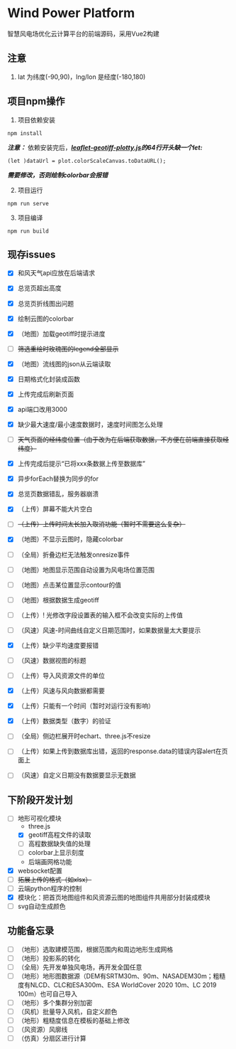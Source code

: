 # Wind Power Platform

  智慧风电场优化云计算平台的前端源码，采用Vue2构建

## 注意
  1. lat 为纬度(-90,90)，lng/lon 是经度(-180,180)

## 项目npm操作
  1. 项目依赖安装
  ```
  npm install
  ```
  ***注意：***
  依赖安装完后，***[leaflet-geotiff-plotty.js](node_modules\leaflet-geotiff-2\dist\leaflet-geotiff-plotty.js)的64行开头缺一个let:***

  `(let )dataUrl = plot.colorScaleCanvas.toDataURL();`
  
  ***需要修改，否则绘制colorbar会报错***

  2. 项目运行
  ```
  npm run serve
  ```

  3. 项目编译
  ```
  npm run build
  ```
## 现存issues
  - [x] 和风天气api应放在后端请求
  - [x] 总览页超出高度
  - [x] 总览页折线图出问题
  - [x] 绘制云图的colorbar
  - [x] （地图）加载geotiff时提示进度
  - [ ] ~~筛选重绘时玫瑰图的legend全部显示~~
  - [x] （地图）流线图的json从云端读取
  - [x] 日期格式化封装成函数
  - [x] 上传完成后刷新页面
  - [x] api端口改用3000
  - [x] 缺少最大速度/最小速度数据时，速度时间图怎么处理
  - [ ] ~~天气页面的经纬度位置（由于改为在后端获取数据，不方便在前端直接获取经纬度）~~

  - [x] 上传完成后提示“已将xxx条数据上传至数据库”
  - [x] 异步forEach替换为同步的for
  - [x] 总览页数据错乱，服务器崩溃
  - [x] （上传）屏幕不能大片空白
  - [ ] ~~（上传）上传时间太长加入取消功能（暂时不需要这么复杂）~~
  - [x] （地图）不显示云图时，隐藏colorbar
  - [ ] （全局）折叠边栏无法触发onresize事件
  - [ ] （地图）地图显示范围自动设置为风电场位置范围
  - [ ] （地图）点击某位置显示contour的值
  - [ ] （地图）根据数据生成geotiff
  - [ ] （上传）! 光修改字段设置表的输入框不会改变实际的上传值
  - [ ] （风速）风速-时间曲线自定义日期范围时，如果数据量太大要提示
  - [x] （上传）缺少平均速度要报错
  - [ ] （风速）数据视图的标题
  - [ ] （上传）导入风资源文件的单位
  - [x] （上传）风速与风向数据都需要
  - [x] （上传）只能有一个时间（暂时对运行没有影响）
  - [x] （上传）数据类型（数字）的验证
  - [ ] （全局）侧边栏展开时echart、three.js不resize
  - [ ] （上传）如果上传到数据库出错，返回的response.data的错误内容alert在页面上
  - [ ] （风速）自定义日期没有数据要显示无数据
  
## 下阶段开发计划
  - [ ] 地形可视化模块
    - three.js
    - [x] geotiff高程文件的读取
    - [ ] 高程数据缺失值的处理
    - [ ] colorbar上显示刻度
    - 后端画网格功能
  - [x] websocket配置
  - [ ] ~~拓展上传的格式（如xlsx）~~
  - [ ] 云端python程序的控制
  - [x] 模块化：把首页地图组件和风资源云图的地图组件共用部分封装成模块
  - [ ] svg自动生成颜色

## 功能备忘录
  - [ ] （地形）选取建模范围，根据范围内和周边地形生成网格
  - [ ] （地形）投影系的转化
  - [ ] （全局）先开发单独风电场，再开发全国任意
  - [ ] （地形）地形图数据源（DEM有SRTM30m、90m、NASADEM30m；粗糙度有NLCD、CLC和ESA300m、ESA WorldCover 2020 10m、LC 2019 100m）也可自己导入
  - [ ] （地形）多个集群分别加密
  - [ ] （风机）批量导入风机，自定义颜色
  - [ ] （地形）粗糙度信息在模板的基础上修改
  - [ ] （风资源）风廓线
  - [ ] （仿真）分扇区进行计算